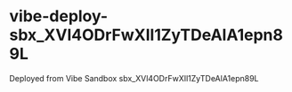 # vibe-deploy-sbx_XVl4ODrFwXIl1ZyTDeAlA1epn89L
Deployed from Vibe Sandbox sbx_XVl4ODrFwXIl1ZyTDeAlA1epn89L
